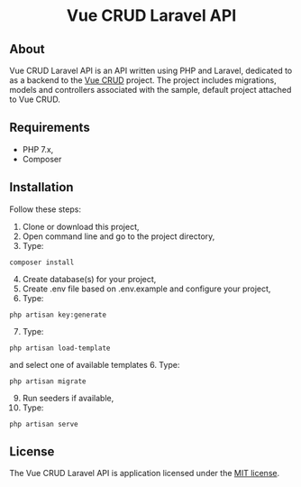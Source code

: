 <h1 align="center">Vue CRUD Laravel API</h1>

## About

Vue CRUD Laravel API is an API written using PHP and Laravel, dedicated to as a backend to the <a href="https://github.com/szczepanmasny/vue-crud">Vue CRUD</a> project. The project includes migrations, models and controllers associated with the sample, default project attached to Vue CRUD.

## Requirements
- PHP 7.x,
- Composer

## Installation

Follow these steps:
1. Clone or download this project,
2. Open command line and go to the project directory,
3. Type:
```
composer install
```
4. Create database(s) for your project,
5. Create .env file based on .env.example and configure your project,
6. Type:
```
php artisan key:generate
```
7. Type:
```
php artisan load-template
```
and select one of available templates
6. Type:
```
php artisan migrate
```
9. Run seeders if available,
10. Type:
```
php artisan serve
```

## License

The Vue CRUD Laravel API is application licensed under the [MIT license](http://opensource.org/licenses/MIT).
